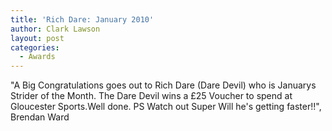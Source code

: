 ```yaml
---
title: 'Rich Dare: January 2010'
author: Clark Lawson
layout: post
categories:
  - Awards
---
```



  <p>"A Big Congratulations goes out to Rich Dare (Dare Devil) who is Januarys Strider of the Month. The Dare Devil wins a £25 Voucher to spend at Gloucester Sports.Well done. PS Watch out Super Will he's getting faster!!", Brendan Ward</p>